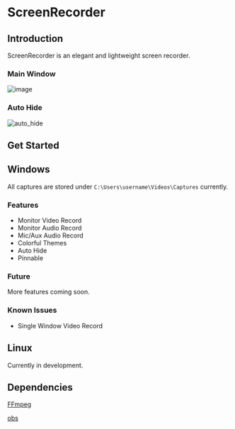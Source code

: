 # ScreenRecorder
## Introduction
ScreenRecorder is an elegant and lightweight screen recorder.
### Main Window
![image](https://user-images.githubusercontent.com/105584788/224842312-2efa8a75-39b1-4281-b380-d3f29a2a5541.png)

### Auto Hide
![auto_hide](https://user-images.githubusercontent.com/105584788/224845295-b7f89590-7c79-4bb1-a141-2cc0cc21d0a5.gif)

## Get Started
## Windows
All captures are stored under `C:\Users\username\Videos\Captures` currently.
### Features
- Monitor Video Record
- Monitor Audio Record
- Mic/Aux Audio Record
- Colorful Themes
- Auto Hide
- Pinnable
### Future
More features coming soon.
### Known Issues
- Single Window Video Record
## Linux
Currently in development.

## Dependencies
[FFmpeg](https://git.ffmpeg.org/ffmpeg.git)

[obs](https://github.com/obsproject/obs-studio)
